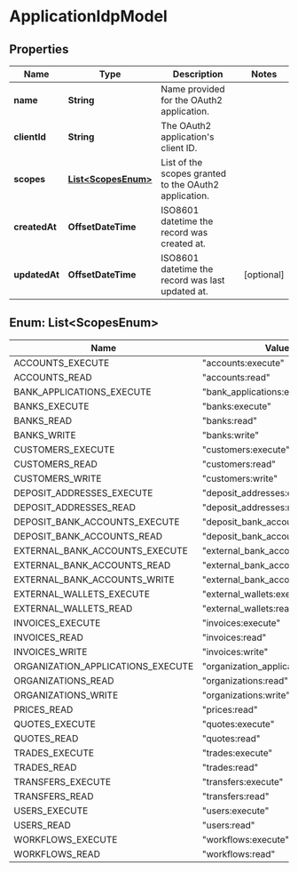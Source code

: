 

# ApplicationIdpModel


## Properties

| Name | Type | Description | Notes |
|------------ | ------------- | ------------- | -------------|
|**name** | **String** | Name provided for the OAuth2 application. |  |
|**clientId** | **String** | The OAuth2 application&#39;s client ID. |  |
|**scopes** | [**List&lt;ScopesEnum&gt;**](#List&lt;ScopesEnum&gt;) | List of the scopes granted to the OAuth2 application. |  |
|**createdAt** | **OffsetDateTime** | ISO8601 datetime the record was created at. |  |
|**updatedAt** | **OffsetDateTime** | ISO8601 datetime the record was last updated at. |  [optional] |



## Enum: List&lt;ScopesEnum&gt;

| Name | Value |
|---- | -----|
| ACCOUNTS_EXECUTE | &quot;accounts:execute&quot; |
| ACCOUNTS_READ | &quot;accounts:read&quot; |
| BANK_APPLICATIONS_EXECUTE | &quot;bank_applications:execute&quot; |
| BANKS_EXECUTE | &quot;banks:execute&quot; |
| BANKS_READ | &quot;banks:read&quot; |
| BANKS_WRITE | &quot;banks:write&quot; |
| CUSTOMERS_EXECUTE | &quot;customers:execute&quot; |
| CUSTOMERS_READ | &quot;customers:read&quot; |
| CUSTOMERS_WRITE | &quot;customers:write&quot; |
| DEPOSIT_ADDRESSES_EXECUTE | &quot;deposit_addresses:execute&quot; |
| DEPOSIT_ADDRESSES_READ | &quot;deposit_addresses:read&quot; |
| DEPOSIT_BANK_ACCOUNTS_EXECUTE | &quot;deposit_bank_accounts:execute&quot; |
| DEPOSIT_BANK_ACCOUNTS_READ | &quot;deposit_bank_accounts:read&quot; |
| EXTERNAL_BANK_ACCOUNTS_EXECUTE | &quot;external_bank_accounts:execute&quot; |
| EXTERNAL_BANK_ACCOUNTS_READ | &quot;external_bank_accounts:read&quot; |
| EXTERNAL_BANK_ACCOUNTS_WRITE | &quot;external_bank_accounts:write&quot; |
| EXTERNAL_WALLETS_EXECUTE | &quot;external_wallets:execute&quot; |
| EXTERNAL_WALLETS_READ | &quot;external_wallets:read&quot; |
| INVOICES_EXECUTE | &quot;invoices:execute&quot; |
| INVOICES_READ | &quot;invoices:read&quot; |
| INVOICES_WRITE | &quot;invoices:write&quot; |
| ORGANIZATION_APPLICATIONS_EXECUTE | &quot;organization_applications:execute&quot; |
| ORGANIZATIONS_READ | &quot;organizations:read&quot; |
| ORGANIZATIONS_WRITE | &quot;organizations:write&quot; |
| PRICES_READ | &quot;prices:read&quot; |
| QUOTES_EXECUTE | &quot;quotes:execute&quot; |
| QUOTES_READ | &quot;quotes:read&quot; |
| TRADES_EXECUTE | &quot;trades:execute&quot; |
| TRADES_READ | &quot;trades:read&quot; |
| TRANSFERS_EXECUTE | &quot;transfers:execute&quot; |
| TRANSFERS_READ | &quot;transfers:read&quot; |
| USERS_EXECUTE | &quot;users:execute&quot; |
| USERS_READ | &quot;users:read&quot; |
| WORKFLOWS_EXECUTE | &quot;workflows:execute&quot; |
| WORKFLOWS_READ | &quot;workflows:read&quot; |



